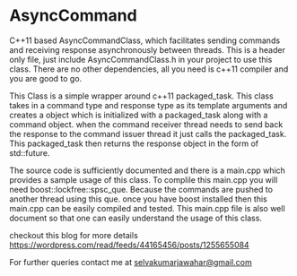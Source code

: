 # AsyncCommand
C++11 based AsyncCommandClass, which facilitates sending commands and receiving response asynchronously between threads. 
This is a header only file, just include AsyncCommandClass.h in your project to use this class. There are no other dependencies, all you
need is c++11 compiler and you are good to go.

This Class is a simple wrapper around c++11 packaged_task. This class takes in a command type and response type as its template arguments
and creates a object which is initialized with a packaged_task along with a command object. when the command receiver thread needs to
send back the response to the command issuer thread it just calls the packaged_task. This packaged_task then returns the response object
in the form of std::future. 

The source code is sufficiently documented and there is a main.cpp which provides a sample usage of this class. To complile this main.cpp
you will need boost::lockfree::spsc_que. Because the commands are pushed to another thread using this que. once you have boost installed 
then this main.cpp can be easily compiled and tested. This main.cpp file is also well document so that one can easily understand the usage
of this class.

checkout this blog for more details
https://wordpress.com/read/feeds/44165456/posts/1255655084

For further queries contact me at selvakumarjawahar@gmail.com



